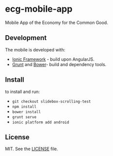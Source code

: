 # ecg-mobile-app

Mobile App of the Economy for the Common Good.


## Development

The mobile is developed with:
* [Ionic Framework](http://ionicframework.com/) - build upon AngularJS.
* [Grunt](http://gruntjs.com/) and [Bower](http://bower.io/)- build and dependency tools.

## Install

to install and run:

* ``git checkout slidebox-scrolling-test``
* ``npm install``
* ``bower install``
* ``grunt serve``
* ``ionic platform add android``


## License

MIT. See the [LICENSE](LICENSE) file.

